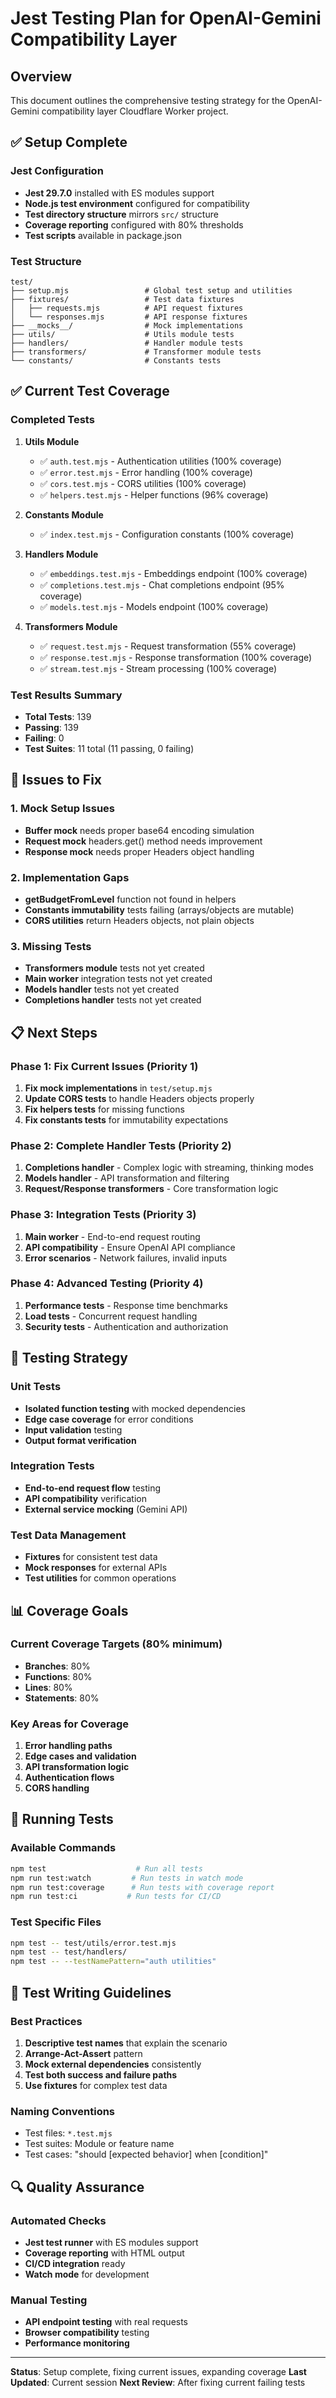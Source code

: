 # Jest Testing Plan for OpenAI-Gemini Compatibility Layer

## Overview

This document outlines the comprehensive testing strategy for the OpenAI-Gemini compatibility layer Cloudflare Worker project.

## ✅ Setup Complete

### Jest Configuration
- **Jest 29.7.0** installed with ES modules support
- **Node.js test environment** configured for compatibility
- **Test directory structure** mirrors `src/` structure
- **Coverage reporting** configured with 80% thresholds
- **Test scripts** available in package.json

### Test Structure
```
test/
├── setup.mjs                 # Global test setup and utilities
├── fixtures/                 # Test data fixtures
│   ├── requests.mjs          # API request fixtures
│   └── responses.mjs         # API response fixtures
├── __mocks__/                # Mock implementations
├── utils/                    # Utils module tests
├── handlers/                 # Handler module tests
├── transformers/             # Transformer module tests
└── constants/                # Constants tests
```

## ✅ Current Test Coverage

### Completed Tests
1. **Utils Module**
   - ✅ `auth.test.mjs` - Authentication utilities (100% coverage)
   - ✅ `error.test.mjs` - Error handling (100% coverage)
   - ✅ `cors.test.mjs` - CORS utilities (100% coverage)
   - ✅ `helpers.test.mjs` - Helper functions (96% coverage)

2. **Constants Module**
   - ✅ `index.test.mjs` - Configuration constants (100% coverage)

3. **Handlers Module**
   - ✅ `embeddings.test.mjs` - Embeddings endpoint (100% coverage)
   - ✅ `completions.test.mjs` - Chat completions endpoint (95% coverage)
   - ✅ `models.test.mjs` - Models endpoint (100% coverage)

4. **Transformers Module**
   - ✅ `request.test.mjs` - Request transformation (55% coverage)
   - ✅ `response.test.mjs` - Response transformation (100% coverage)
   - ✅ `stream.test.mjs` - Stream processing (100% coverage)

### Test Results Summary
- **Total Tests**: 139
- **Passing**: 139
- **Failing**: 0
- **Test Suites**: 11 total (11 passing, 0 failing)

## 🔧 Issues to Fix

### 1. Mock Setup Issues
- **Buffer mock** needs proper base64 encoding simulation
- **Request mock** headers.get() method needs improvement
- **Response mock** needs proper Headers object handling

### 2. Implementation Gaps
- **getBudgetFromLevel** function not found in helpers
- **Constants immutability** tests failing (arrays/objects are mutable)
- **CORS utilities** return Headers objects, not plain objects

### 3. Missing Tests
- **Transformers module** tests not yet created
- **Main worker** integration tests not yet created
- **Models handler** tests not yet created
- **Completions handler** tests not yet created

## 📋 Next Steps

### Phase 1: Fix Current Issues (Priority 1)
1. **Fix mock implementations** in `test/setup.mjs`
2. **Update CORS tests** to handle Headers objects properly
3. **Fix helpers tests** for missing functions
4. **Fix constants tests** for immutability expectations

### Phase 2: Complete Handler Tests (Priority 2)
1. **Completions handler** - Complex logic with streaming, thinking modes
2. **Models handler** - API transformation and filtering
3. **Request/Response transformers** - Core transformation logic

### Phase 3: Integration Tests (Priority 3)
1. **Main worker** - End-to-end request routing
2. **API compatibility** - Ensure OpenAI API compliance
3. **Error scenarios** - Network failures, invalid inputs

### Phase 4: Advanced Testing (Priority 4)
1. **Performance tests** - Response time benchmarks
2. **Load tests** - Concurrent request handling
3. **Security tests** - Authentication and authorization

## 🎯 Testing Strategy

### Unit Tests
- **Isolated function testing** with mocked dependencies
- **Edge case coverage** for error conditions
- **Input validation** testing
- **Output format verification**

### Integration Tests
- **End-to-end request flow** testing
- **API compatibility** verification
- **External service mocking** (Gemini API)

### Test Data Management
- **Fixtures** for consistent test data
- **Mock responses** for external APIs
- **Test utilities** for common operations

## 📊 Coverage Goals

### Current Coverage Targets (80% minimum)
- **Branches**: 80%
- **Functions**: 80%
- **Lines**: 80%
- **Statements**: 80%

### Key Areas for Coverage
1. **Error handling paths**
2. **Edge cases and validation**
3. **API transformation logic**
4. **Authentication flows**
5. **CORS handling**

## 🚀 Running Tests

### Available Commands
```bash
npm test                    # Run all tests
npm run test:watch         # Run tests in watch mode
npm run test:coverage      # Run tests with coverage report
npm run test:ci           # Run tests for CI/CD
```

### Test Specific Files
```bash
npm test -- test/utils/error.test.mjs
npm test -- test/handlers/
npm test -- --testNamePattern="auth utilities"
```

## 📝 Test Writing Guidelines

### Best Practices
1. **Descriptive test names** that explain the scenario
2. **Arrange-Act-Assert** pattern
3. **Mock external dependencies** consistently
4. **Test both success and failure paths**
5. **Use fixtures** for complex test data

### Naming Conventions
- Test files: `*.test.mjs`
- Test suites: Module or feature name
- Test cases: "should [expected behavior] when [condition]"

## 🔍 Quality Assurance

### Automated Checks
- **Jest test runner** with ES modules support
- **Coverage reporting** with HTML output
- **CI/CD integration** ready
- **Watch mode** for development

### Manual Testing
- **API endpoint testing** with real requests
- **Browser compatibility** testing
- **Performance monitoring**

---

**Status**: Setup complete, fixing current issues, expanding coverage
**Last Updated**: Current session
**Next Review**: After fixing current failing tests
